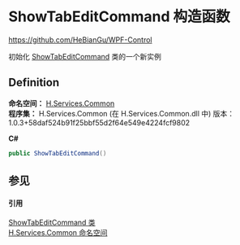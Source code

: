 # ShowTabEditCommand 构造函数
https://github.com/HeBianGu/WPF-Control

初始化 <a href="44bf8c93-dd13-7e35-90af-838dbd949f37">ShowTabEditCommand</a> 类的一个新实例



## Definition
**命名空间：** <a href="b9cdd84f-6623-a51a-f53b-465103ced202">H.Services.Common</a>  
**程序集：** H.Services.Common (在 H.Services.Common.dll 中) 版本：1.0.3+58daf524b91f25bbf55d2f64e549e4224fcf9802

**C#**
``` C#
public ShowTabEditCommand()
```



## 参见


#### 引用
<a href="44bf8c93-dd13-7e35-90af-838dbd949f37">ShowTabEditCommand 类</a>  
<a href="b9cdd84f-6623-a51a-f53b-465103ced202">H.Services.Common 命名空间</a>  
